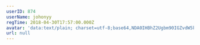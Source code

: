 ```yaml
---
userID: 874
userName: johonyy
regTime: 2018-04-30T17:57:00.000Z
avatar: 'data:text/plain; charset=utf-8;base64,NDA0IHBhZ2Ugbm90IGZvdW5kCg=='
url: null
---
```



